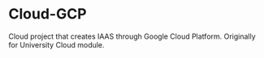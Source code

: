 # Cloud-GCP
 Cloud project that creates IAAS through Google Cloud Platform. Originally for University Cloud module.
